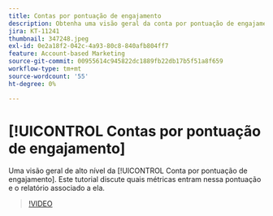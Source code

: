 ```yaml
---
title: Contas por pontuação de engajamento
description: Obtenha uma visão geral da conta por pontuação de engajamento. Saiba quais métricas entram nessa pontuação e o relatório associado a ela.
jira: KT-11241
thumbnail: 347248.jpeg
exl-id: 0e2a18f2-042c-4a93-80c8-840afb804ff7
feature: Account-based Marketing
source-git-commit: 00955614c945822dc1889fb22db17b5f51a8f659
workflow-type: tm+mt
source-wordcount: '55'
ht-degree: 0%

---
```


# [!UICONTROL Contas por pontuação de engajamento]

Uma visão geral de alto nível da [!UICONTROL Conta por pontuação de engajamento].  Este tutorial discute quais métricas entram nessa pontuação e o relatório associado a ela.

>[!VIDEO](https://video.tv.adobe.com/v/347248/?quality=12&learn=on)
